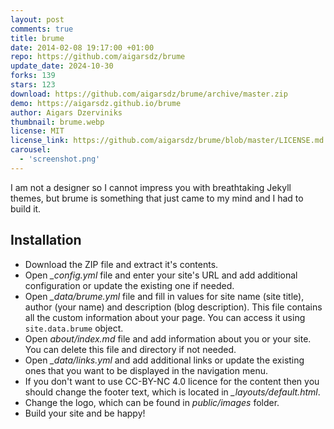 ```yaml
---
layout: post
comments: true
title: brume
date: 2014-02-08 19:17:00 +01:00
repo: https://github.com/aigarsdz/brume
update_date: 2024-10-30
forks: 139
stars: 123
download: https://github.com/aigarsdz/brume/archive/master.zip
demo: https://aigarsdz.github.io/brume
author: Aigars Dzerviniks
thumbnail: brume.webp
license: MIT
license_link: https://github.com/aigarsdz/brume/blob/master/LICENSE.md
carousel:
  - 'screenshot.png'
---
```


I am not a designer so I cannot impress you with breathtaking Jekyll themes, but brume is something that just came to my mind and I had to build it.

## Installation

* Download the ZIP file and extract it's contents.
* Open *_config.yml* file and enter your site's URL and add additional configuration or update the existing one if needed.
* Open *_data/brume.yml* file and fill in values for site name (site title), author (your name) and description (blog description). This file contains all the custom information about your page. You can access it using `site.data.brume` object.
* Open *about/index.md* file and add information about you or your site. You can delete this file and directory if not needed.
* Open *_data/links.yml* and add additional links or update the existing ones that you want to be displayed in the navigation menu.
* If you don't want to use CC-BY-NC 4.0 licence for the content then you should change the footer text, which is located in *_layouts/default.html*.
* Change the logo, which can be found in *public/images* folder.
* Build your site and be happy!
